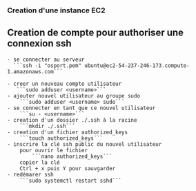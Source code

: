 ### Creation d'une instance EC2

## Creation de compte pour authoriser une connexion ssh 

	- se connecter au serveur
	  ```ssh -i "osport.pem" ubuntu@ec2-54-237-246-173.compute-1.amazonaws.com```

	- creer un nouveau compte utilisateur
	   ```sudo adduser <username>```
	- ajouter nouvel utilisateur au groupe sudo
		```sudo adduser <username> sudo``` 
	- se connecter en tant que ce nouvel utilisateur
		```su - <username>```
	- creation d'un dossier ./.ssh à la racine
		```mkdir ./.ssh```
	- creation d'un fichier authorized_keys
		```touch authorized_keys```
	- inscrire la clé ssh public du nouvel utilisateur
		pour ouvrir le fichier 
  			```nano authorized_keys```
		copier la clé
		Ctrl + x puis Y pour sauvgarder
	- redémarer ssh 
		```sudo systemctl restart sshd```
		
